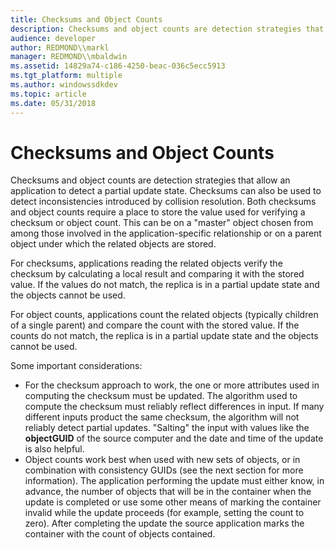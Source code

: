 ```yaml
---
title: Checksums and Object Counts
description: Checksums and object counts are detection strategies that allow an application to detect a partial update state.
audience: developer
author: REDMOND\\markl
manager: REDMOND\\mbaldwin
ms.assetid: 14829a74-c186-4250-beac-036c5ecc5913
ms.tgt_platform: multiple
ms.author: windowssdkdev
ms.topic: article
ms.date: 05/31/2018
---
```


# Checksums and Object Counts

Checksums and object counts are detection strategies that allow an application to detect a partial update state. Checksums can also be used to detect inconsistencies introduced by collision resolution. Both checksums and object counts require a place to store the value used for verifying a checksum or object count. This can be on a "master" object chosen from among those involved in the application-specific relationship or on a parent object under which the related objects are stored.

For checksums, applications reading the related objects verify the checksum by calculating a local result and comparing it with the stored value. If the values do not match, the replica is in a partial update state and the objects cannot be used.

For object counts, applications count the related objects (typically children of a single parent) and compare the count with the stored value. If the counts do not match, the replica is in a partial update state and the objects cannot be used.

Some important considerations:

-   For the checksum approach to work, the one or more attributes used in computing the checksum must be updated. The algorithm used to compute the checksum must reliably reflect differences in input. If many different inputs product the same checksum, the algorithm will not reliably detect partial updates. "Salting" the input with values like the **objectGUID** of the source computer and the date and time of the update is also helpful.
-   Object counts work best when used with new sets of objects, or in combination with consistency GUIDs (see the next section for more information). The application performing the update must either know, in advance, the number of objects that will be in the container when the update is completed or use some other means of marking the container invalid while the update proceeds (for example, setting the count to zero). After completing the update the source application marks the container with the count of objects contained.

 

 




